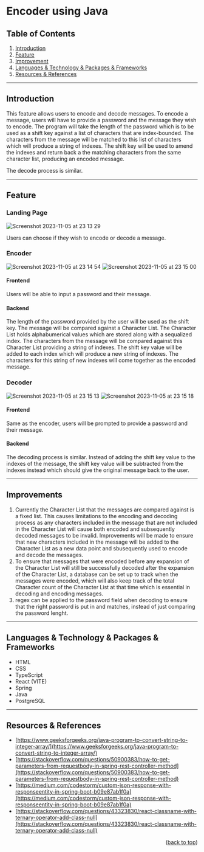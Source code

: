 <a name="readme-top"></a>
# Encoder using Java

## Table of Contents
1. [Introduction](#intro)
2. [Feature](#feature)
3. [Improvement](#improvements)
4. [Languages & Technology & Packages & Frameworks](#languages)
5. [Resources & References](#resources)

***
<a name="intro"></a>
## Introduction

This feature allows users to encode and decode messages. To encode a message, users will have to provide a password and the message they wish to encode. The program will take the length of the password which is to be used as a shift key against a list of characters that are index-bounded. The characters from the message will be matched to this list of characters which will produce a string of indexes. The shift key will be used to amend the indexes and return back a the matching characters from the same character list, producing an encoded message.

The decode process is similar.

***
<a name="feature"></a>
## Feature

### Landing Page
![Screenshot 2023-11-05 at 23 13 29](https://github.com/abigail-143/DXC-Encoder-Abigail/assets/106907059/a7bcfe33-3cfe-4b83-8268-74f5f87923f6)

Users can choose if they wish to encode or decode a message.

### Encoder
![Screenshot 2023-11-05 at 23 14 54](https://github.com/abigail-143/DXC-Encoder-Abigail/assets/106907059/47c0834a-3a4e-4dc8-a6ce-612076781334)
![Screenshot 2023-11-05 at 23 15 00](https://github.com/abigail-143/DXC-Encoder-Abigail/assets/106907059/c0a8093d-ed67-4fb4-b158-2fdec9a2a3bc)

#### Frontend
Users will be able to input a password and their message.

#### Backend
The length of the password provided by the user will be used as the shift key. The message will be compared against a Character List. The Character List holds alphabumerical values which are stored along with a sequalized index. The characters from the message will be compared against this Character List providing a string of indexes. The shift key value will be added to each index which will produce a new string of indexes. The characters for this string of new indexes will come together as the encoded message.

### Decoder
![Screenshot 2023-11-05 at 23 15 13](https://github.com/abigail-143/DXC-Encoder-Abigail/assets/106907059/2b13c650-3d57-477c-929d-2f5a2724d2e9)
![Screenshot 2023-11-05 at 23 15 18](https://github.com/abigail-143/DXC-Encoder-Abigail/assets/106907059/60f74590-bec9-4408-b27e-c81c7043186f)

#### Frontend
Same as the encoder, users will be prompted to provide a password and their message.

#### Backend
The decoding process is similar. Instead of adding the shift key value to the indexes of the message, the shift key value will be subtracted from the indexes instead which should give the original message back to the user.

***
<a name="improvements"></a>
## Improvements

1. Currently the Character List that the messages are compared against is a fixed list. This causes limitations to the encoding and decoding process as any characters included in the message that are not included in the Character List will cause both encoded and subsequently decoded messages to be invalid. Improvements will be made to ensure that new characters included in the message will be added to the Character List as a new data point and sbusequently used to encode and decode the messages.
2. To ensure that messages that were encoded before any expansion of the Character List will still be successfully decoded after the expansion of the Character List, a database can be set up to track when the messages were encoded, which will also keep track of the total Character count of the Character List at that time which is essential in decoding and encoding messages.
3. regex can be applied to the password field when decoding to ensure that the right password is put in and matches, instead of just comparing the password lenght.

***
<a name="languages"></a>
## Languages & Technology & Packages & Frameworks

- HTML
- CSS
- TypeScript
- React (VITE)
- Spring
- Java
- PostgreSQL

***
<a name="resources"></a>
## Resources & References

- [https://www.geeksforgeeks.org/java-program-to-convert-string-to-integer-array/](https://www.geeksforgeeks.org/java-program-to-convert-string-to-integer-array/)
- [https://stackoverflow.com/questions/50900383/how-to-get-parameters-from-requestbody-in-spring-rest-controller-method](https://stackoverflow.com/questions/50900383/how-to-get-parameters-from-requestbody-in-spring-rest-controller-method)
- [https://medium.com/codestorm/custom-json-response-with-responseentity-in-spring-boot-b09e87ab1f0a](https://medium.com/codestorm/custom-json-response-with-responseentity-in-spring-boot-b09e87ab1f0a)
- [https://stackoverflow.com/questions/43323830/react-classname-with-ternary-operator-add-class-null](https://stackoverflow.com/questions/43323830/react-classname-with-ternary-operator-add-class-null)


<p align="right">(<a href="#readme-top">back to top</a>)</p>
